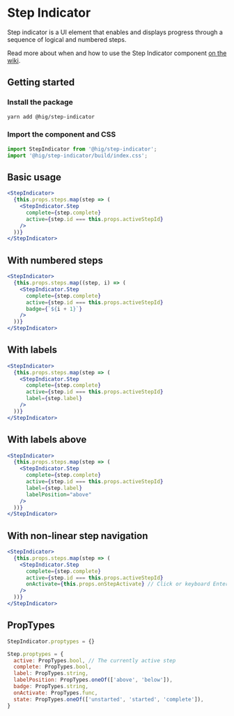 # Step Indicator

Step indicator is a UI element that enables and displays progress through a sequence of logical and numbered steps.

Read more about when and how to use the Step Indicator component [on the wiki](https://wiki.autodesk.com/display/HIG/Step+Indicator).

## Getting started

### Install the package

```bash
yarn add @hig/step-indicator
```

### Import the component and CSS

```js
import StepIndicator from '@hig/step-indicator';
import '@hig/step-indicator/build/index.css';
```

## Basic usage

```jsx
<StepIndicator>
  {this.props.steps.map(step => (
    <StepIndicator.Step
      complete={step.complete}
      active={step.id === this.props.activeStepId}
    />
  ))}
</StepIndicator>
```

## With numbered steps

```jsx
<StepIndicator>
  {this.props.steps.map((step, i) => (
    <StepIndicator.Step
      complete={step.complete}
      active={step.id === this.props.activeStepId}
      badge={`${i + 1}`}
    />
  ))}
</StepIndicator>
```

## With labels

```jsx
<StepIndicator>
  {this.props.steps.map(step => (
    <StepIndicator.Step
      complete={step.complete}
      active={step.id === this.props.activeStepId}
      label={step.label}
    />
  ))}
</StepIndicator>
```

## With labels above

```jsx
<StepIndicator>
  {this.props.steps.map(step => (
    <StepIndicator.Step
      complete={step.complete}
      active={step.id === this.props.activeStepId}
      label={step.label}
      labelPosition="above"
    />
  ))}
</StepIndicator>
```

## With non-linear step navigation

```jsx
<StepIndicator>
  {this.props.steps.map(step => (
    <StepIndicator.Step
      complete={step.complete}
      active={step.id === this.props.activeStepId}
      onActivate={this.props.onStepActivate} // Click or keyboard Enter when step has focus
    />
  ))}
</StepIndicator>
```

## PropTypes

```js
StepIndicator.proptypes = {}

Step.proptypes = {
  active: PropTypes.bool, // The currently active step
  complete: PropTypes.bool,
  label: PropTypes.string,
  labelPosition: PropTypes.oneOf(['above', 'below']),
  badge: PropTypes.string,
  onActivate: PropTypes.func,
  state: PropTypes.oneOf(['unstarted', 'started', 'complete']),
}
```
